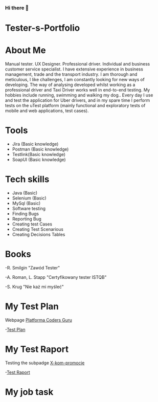 ### Hi there 👋

# Tester-s-Portfolio

# About Me

Manual tester. UX Designer. Professional driver. Individual and business customer service specialist. I have extensive experience in business management, trade and the transport industry. I am thorough and meticulous, I like challenges, I am constantly looking for new ways of developing. The way of analysing developed whilst working as a professional driver and Taxi Driver works well in end-to-end testing. My hobbies include running, swimming and walking my dog..
Every day I use and test the application for Uber drivers, and in my spare time I perform tests on the uTest platform (mainly functional and exploratory tests of mobile and web applications, test cases).

# Tools

* Jira    (Basic knowledge)
* Postman (Basic knowledge)
* Testlink(Basic knowledge)
* SoapUI  (Basic knowledge)

# Tech skills
* Java (Basic) 
* Selenium (Basic)
* MySql (Basic)
* Software testing
* Finding Bugs
* Reporting Bug
* Creating test Cases
* Creating Test Scenarious
* Creating Decisions Tables


# Books

-R. Smilgin "Zawód Tester"

-A. Roman, L. Stapp "Certyfikowany tester ISTQB"

-S. Krug "Nie każ mi myśleć"

# My Test Plan
Webpage [Platforma Coders Guru](https:tester.codersguru.pl/)

-[Test Plan](https://drive.google.com/file/d/16yf44YBEnZO5Jk2LfRvofT976G8McO9w/view?usp=sharing)

# My Test Raport

Testing the subpadge [X-kom-promocje](https://www.x-kom.pl/promocje)

-[Test Raport](https://drive.google.com/file/d/1_dfwdnuAv9GQCo6jF8vZmLbf6_cmj6YS/view?usp=sharing)

# My job task










<!--
- 🔭 I’m currently working on ...
- 🌱 I’m currently learning ...
- 👯 I’m looking to collaborate on ...
- 🤔 I’m looking for help with ...
- 💬 Ask me about ...
- 📫 How to reach me: ...
- 😄 Pronouns: ...
- ⚡ Fun fact: ...
-->

